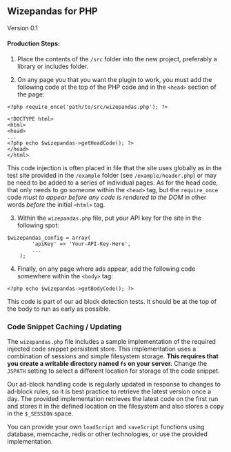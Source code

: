 ## Wizepandas for PHP
Version 0.1

#### Production Steps:

1) Place the contents of the `/src` folder into the new project, preferably a library or includes folder.

2) On any page you that you want the plugin to work, you must add the following code at the top of the PHP code and in the `<head>` section of the page:

```
<?php require_once('path/to/src/wizepandas.php'); ?>

<!DOCTYPE html>
<html>
<head>
...
<?php echo $wizepandas->getHeadCode(); ?>
</head>
</html>
```

This code injection is often placed in file that the site uses globally as in the test site provided in the `/example` folder (see `/example/header.php`) or may be need to be added to a series of individual pages. As for the head code, that only needs to go someone within the `<head>` tag, but the `require_once` code *must to appear before any code is rendered to the DOM* in other words *before* the initial `<html>` tag.

3) Within the `wizepandas.php` file, put your API key for the site in the following spot:

```
$wizepandas_config = array(
		'apiKey' => 'Your-API-Key-Here',
		...
	);
```

4) Finally, on any page where ads appear, add the following code somewhere within the `<body>` tag:

```
<?php echo $wizepandas->getBodyCode(); ?>
```

This code is part of our ad block detection tests. It should be at the top of the body to run as early as possible.

### Code Snippet Caching / Updating

The `wizepandas.php` file includes a sample implementation of the required injected code snippet persistent store. This implementation
uses a combination of sessions and simple filesystem storage. <b>This requires that you create a writable directory
named `fs` on your server.</b> Change the `JSPATH` setting to select a different location for storage of the code snippet.

Our ad-block handling code is regularly updated in response to changes to ad-block rules, so it is best practice to retrieve the
latest version once a day. The provided implementation retrieves the latest code on the first run and stores it in the
defined location on the filesystem and also stores a copy in the `$_SESSION` space.

You can provide your own `loadScript` and `saveScript` functions using database, memcache, redis or other technologies, or use the
provided implementation.

 
